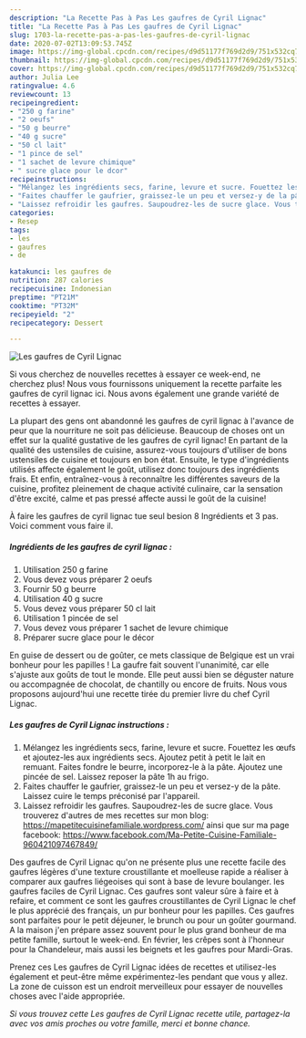 ```yaml
---
description: "La Recette Pas à Pas Les gaufres de Cyril Lignac"
title: "La Recette Pas à Pas Les gaufres de Cyril Lignac"
slug: 1703-la-recette-pas-a-pas-les-gaufres-de-cyril-lignac
date: 2020-07-02T13:09:53.745Z
image: https://img-global.cpcdn.com/recipes/d9d51177f769d2d9/751x532cq70/les-gaufres-de-cyril-lignac-photo-principale-de-la-recette.jpg
thumbnail: https://img-global.cpcdn.com/recipes/d9d51177f769d2d9/751x532cq70/les-gaufres-de-cyril-lignac-photo-principale-de-la-recette.jpg
cover: https://img-global.cpcdn.com/recipes/d9d51177f769d2d9/751x532cq70/les-gaufres-de-cyril-lignac-photo-principale-de-la-recette.jpg
author: Julia Lee
ratingvalue: 4.6
reviewcount: 13
recipeingredient:
- "250 g farine"
- "2 oeufs"
- "50 g beurre"
- "40 g sucre"
- "50 cl lait"
- "1 pince de sel"
- "1 sachet de levure chimique"
- " sucre glace pour le dcor"
recipeinstructions:
- "Mélangez les ingrédients secs, farine, levure et sucre. Fouettez les œufs et ajoutez-les aux ingrédients secs. Ajoutez petit à petit le lait en remuant. Faites fondre le beurre, incorporez-le à la pâte. Ajoutez une pincée de sel. Laissez reposer la pâte 1h au frigo."
- "Faites chauffer le gaufrier, graissez-le un peu et versez-y de la pâte. Laissez cuire le temps préconisé par l&#39;appareil."
- "Laissez refroidir les gaufres. Saupoudrez-les de sucre glace. Vous trouverez d&#39;autres de mes recettes sur mon blog: https://mapetitecuisinefamiliale.wordpress.com/ ainsi que sur ma page facebook: https://www.facebook.com/Ma-Petite-Cuisine-Familiale-960421097467849/"
categories:
- Resep
tags:
- les
- gaufres
- de

katakunci: les gaufres de 
nutrition: 287 calories
recipecuisine: Indonesian
preptime: "PT21M"
cooktime: "PT32M"
recipeyield: "2"
recipecategory: Dessert

---
```



![Les gaufres de Cyril Lignac](https://img-global.cpcdn.com/recipes/d9d51177f769d2d9/751x532cq70/les-gaufres-de-cyril-lignac-photo-principale-de-la-recette.jpg)

Si vous cherchez de nouvelles recettes à essayer ce week-end, ne cherchez plus! Nous vous fournissons uniquement la recette parfaite les gaufres de cyril lignac ici. Nous avons également une grande variété de recettes à essayer.

La plupart des gens ont abandonné les gaufres de cyril lignac à l'avance de peur que la nourriture ne soit pas délicieuse. Beaucoup de choses ont un effet sur la qualité gustative de les gaufres de cyril lignac! En partant de la qualité des ustensiles de cuisine, assurez-vous toujours d'utiliser de bons ustensiles de cuisine et toujours en bon état. Ensuite, le type d'ingrédients utilisés affecte également le goût, utilisez donc toujours des ingrédients frais. Et enfin, entraînez-vous à reconnaître les différentes saveurs de la cuisine, profitez pleinement de chaque activité culinaire, car la sensation d'être excité, calme et pas pressé affecte aussi le goût de la cuisine!

<!--inarticleads1-->

À faire les gaufres de cyril lignac tue seul besion 8 Ingrédients et 3 pas. Voici comment vous faire il.

##### Ingrédients de les gaufres de cyril lignac :

1. Utilisation 250 g farine
1. Vous devez vous préparer 2 oeufs
1. Fournir 50 g beurre
1. Utilisation 40 g sucre
1. Vous devez vous préparer 50 cl lait
1. Utilisation 1 pincée de sel
1. Vous devez vous préparer 1 sachet de levure chimique
1. Préparer  sucre glace pour le décor


En guise de dessert ou de goûter, ce mets classique de Belgique est un vrai bonheur pour les papilles ! La gaufre fait souvent l&#39;unanimité, car elle s&#39;ajuste aux goûts de tout le monde. Elle peut aussi bien se déguster nature ou accompagnée de chocolat, de chantilly ou encore de fruits. Nous vous proposons aujourd&#39;hui une recette tirée du premier livre du chef Cyril Lignac. 

<!--inarticleads2-->

##### Les gaufres de Cyril Lignac instructions :

1. Mélangez les ingrédients secs, farine, levure et sucre. Fouettez les œufs et ajoutez-les aux ingrédients secs. Ajoutez petit à petit le lait en remuant. Faites fondre le beurre, incorporez-le à la pâte. Ajoutez une pincée de sel. Laissez reposer la pâte 1h au frigo.
1. Faites chauffer le gaufrier, graissez-le un peu et versez-y de la pâte. Laissez cuire le temps préconisé par l&#39;appareil.
1. Laissez refroidir les gaufres. Saupoudrez-les de sucre glace. Vous trouverez d&#39;autres de mes recettes sur mon blog: https://mapetitecuisinefamiliale.wordpress.com/ ainsi que sur ma page facebook: https://www.facebook.com/Ma-Petite-Cuisine-Familiale-960421097467849/


Des gaufres de Cyril Lignac qu&#39;on ne présente plus une recette facile des gaufres légères d&#39;une texture croustillante et moelleuse rapide a réaliser à comparer aux gaufres liégeoises qui sont à base de levure boulanger. les gaufres faciles de Cyril Lignac. Ces gaufres sont valeur sûre à faire et à refaire, et comment ce sont les gaufres croustillantes de Cyril Lignac le chef le plus apprécié des français, un pur bonheur pour les papilles. Ces gaufres sont parfaites pour le petit déjeuner, le brunch ou pour un goûter gourmand. A la maison j&#39;en prépare assez souvent pour le plus grand bonheur de ma petite famille, surtout le week-end. En février, les crêpes sont à l&#39;honneur pour la Chandeleur, mais aussi les beignets et les gaufres pour Mardi-Gras. 

<!--inarticleads1-->

<p>
Prenez ces Les gaufres de Cyril Lignac idées de recettes et utilisez-les également et peut-être même expérimentez-les pendant que vous y allez. La zone de cuisson est un endroit merveilleux pour essayer de nouvelles choses avec l'aide appropriée.
</p>

<p>
<i>Si vous trouvez cette Les gaufres de Cyril Lignac recette utile, partagez-la avec vos amis proches ou votre famille, merci et bonne chance.</i>
</p>
